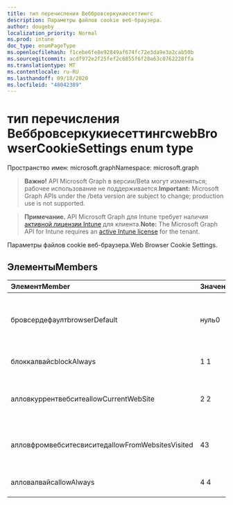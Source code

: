 ```yaml
---
title: тип перечисления Веббровсеркукиесеттингс
description: Параметры файлов cookie веб-браузера.
author: dougeby
localization_priority: Normal
ms.prod: intune
doc_type: enumPageType
ms.openlocfilehash: f1cebe6fe8e92849af674fc72e3da9e3a2cab50b
ms.sourcegitcommit: acdf972e2f25fef2c6855f6f28a63c0762228ffa
ms.translationtype: MT
ms.contentlocale: ru-RU
ms.lasthandoff: 09/18/2020
ms.locfileid: "48042389"
---
```

# <a name="webbrowsercookiesettings-enum-type"></a><span data-ttu-id="8b3d9-103">тип перечисления Веббровсеркукиесеттингс</span><span class="sxs-lookup"><span data-stu-id="8b3d9-103">webBrowserCookieSettings enum type</span></span>

<span data-ttu-id="8b3d9-104">Пространство имен: microsoft.graph</span><span class="sxs-lookup"><span data-stu-id="8b3d9-104">Namespace: microsoft.graph</span></span>

> <span data-ttu-id="8b3d9-105">**Важно!** API Microsoft Graph в версии/Beta могут изменяться; рабочее использование не поддерживается.</span><span class="sxs-lookup"><span data-stu-id="8b3d9-105">**Important:** Microsoft Graph APIs under the /beta version are subject to change; production use is not supported.</span></span>

> <span data-ttu-id="8b3d9-106">**Примечание.** API Microsoft Graph для Intune требует наличия [активной лицензии Intune](https://go.microsoft.com/fwlink/?linkid=839381) для клиента.</span><span class="sxs-lookup"><span data-stu-id="8b3d9-106">**Note:** The Microsoft Graph API for Intune requires an [active Intune license](https://go.microsoft.com/fwlink/?linkid=839381) for the tenant.</span></span>

<span data-ttu-id="8b3d9-107">Параметры файлов cookie веб-браузера.</span><span class="sxs-lookup"><span data-stu-id="8b3d9-107">Web Browser Cookie Settings.</span></span>

## <a name="members"></a><span data-ttu-id="8b3d9-108">Элементы</span><span class="sxs-lookup"><span data-stu-id="8b3d9-108">Members</span></span>
|<span data-ttu-id="8b3d9-109">Элемент</span><span class="sxs-lookup"><span data-stu-id="8b3d9-109">Member</span></span>|<span data-ttu-id="8b3d9-110">Значение</span><span class="sxs-lookup"><span data-stu-id="8b3d9-110">Value</span></span>|<span data-ttu-id="8b3d9-111">Описание</span><span class="sxs-lookup"><span data-stu-id="8b3d9-111">Description</span></span>|
|:---|:---|:---|
|<span data-ttu-id="8b3d9-112">бровсердефаулт</span><span class="sxs-lookup"><span data-stu-id="8b3d9-112">browserDefault</span></span>|<span data-ttu-id="8b3d9-113">нуль</span><span class="sxs-lookup"><span data-stu-id="8b3d9-113">0</span></span>|<span data-ttu-id="8b3d9-114">Значение по умолчанию браузера без намерения.</span><span class="sxs-lookup"><span data-stu-id="8b3d9-114">Browser default value, no intent.</span></span>|
|<span data-ttu-id="8b3d9-115">блоккалвайс</span><span class="sxs-lookup"><span data-stu-id="8b3d9-115">blockAlways</span></span>|<span data-ttu-id="8b3d9-116">1 </span><span class="sxs-lookup"><span data-stu-id="8b3d9-116">1</span></span>|<span data-ttu-id="8b3d9-117">Всегда блокируйте файлы cookie.</span><span class="sxs-lookup"><span data-stu-id="8b3d9-117">Always block cookies.</span></span>|
|<span data-ttu-id="8b3d9-118">алловкуррентвебсите</span><span class="sxs-lookup"><span data-stu-id="8b3d9-118">allowCurrentWebSite</span></span>|<span data-ttu-id="8b3d9-119">2 </span><span class="sxs-lookup"><span data-stu-id="8b3d9-119">2</span></span>|<span data-ttu-id="8b3d9-120">Разрешить файлы cookie с текущего веб-сайта.</span><span class="sxs-lookup"><span data-stu-id="8b3d9-120">Allow cookies from current Web site.</span></span>|
|<span data-ttu-id="8b3d9-121">алловфромвебситесвиситед</span><span class="sxs-lookup"><span data-stu-id="8b3d9-121">allowFromWebsitesVisited</span></span>|<span data-ttu-id="8b3d9-122">4</span><span class="sxs-lookup"><span data-stu-id="8b3d9-122">3</span></span>|<span data-ttu-id="8b3d9-123">Разрешить файлы cookie со посещенных веб-сайтов.</span><span class="sxs-lookup"><span data-stu-id="8b3d9-123">Allow Cookies from websites visited.</span></span>|
|<span data-ttu-id="8b3d9-124">алловалвайс</span><span class="sxs-lookup"><span data-stu-id="8b3d9-124">allowAlways</span></span>|<span data-ttu-id="8b3d9-125">4 </span><span class="sxs-lookup"><span data-stu-id="8b3d9-125">4</span></span>|<span data-ttu-id="8b3d9-126">Всегда разрешать файлы cookie.</span><span class="sxs-lookup"><span data-stu-id="8b3d9-126">Always allow cookies.</span></span>|






